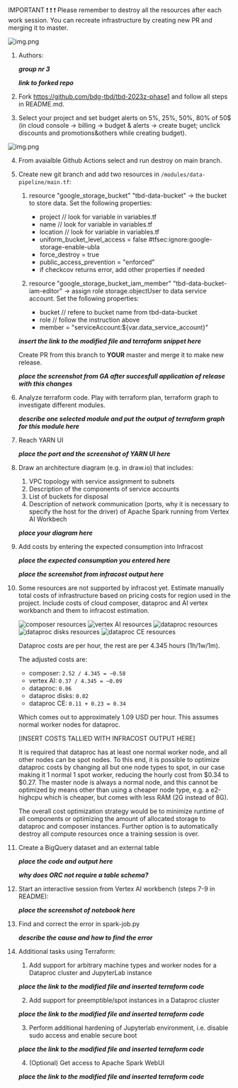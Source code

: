 IMPORTANT ❗ ❗ ❗ Please remember to destroy all the resources after each work session. You can recreate infrastructure by creating new PR and merging it to master.
  
![img.png](doc/figures/destroy.png)


1. Authors:

   ***group nr 3***

   ***link to forked repo***
   
2. Fork https://github.com/bdg-tbd/tbd-2023z-phase1 and follow all steps in README.md.

3. Select your project and set budget alerts on 5%, 25%, 50%, 80% of 50$ (in cloud console -> billing -> budget & alerts -> create buget; unclick discounts and promotions&others while creating budget).

  ![img.png](doc/figures/discounts.png)

4. From avaialble Github Actions select and run destroy on main branch.

5. Create new git branch and add two resources in ```/modules/data-pipeline/main.tf```:
    1. resource "google_storage_bucket" "tbd-data-bucket" -> the bucket to store data. Set the following properties:
        * project  // look for variable in variables.tf
        * name  // look for variable in variables.tf
        * location // look for variable in variables.tf
        * uniform_bucket_level_access = false #tfsec:ignore:google-storage-enable-ubla
        * force_destroy               = true
        * public_access_prevention    = "enforced"
        * if checkcov returns error, add other properties if needed
       
    2. resource "google_storage_bucket_iam_member" "tbd-data-bucket-iam-editor" -> assign role storage.objectUser to data service account. Set the following properties:
        * bucket // refere to bucket name from tbd-data-bucket
        * role   // follow the instruction above
        * member = "serviceAccount:${var.data_service_account}"

    ***insert the link to the modified file and terraform snippet here***

    Create PR from this branch to **YOUR** master and merge it to make new release. 
    
    ***place the screenshot from GA after succesfull application of release with this changes***

    

6. Analyze terraform code. Play with terraform plan, terraform graph to investigate different modules.

    ***describe one selected module and put the output of terraform graph for this module here***
   
7. Reach YARN UI
   
   ***place the port and the screenshot of YARN UI here***
   
8. Draw an architecture diagram (e.g. in draw.io) that includes:
    1. VPC topology with service assignment to subnets
    2. Description of the components of service accounts
    3. List of buckets for disposal
    4. Description of network communication (ports, why it is necessary to specify the host for the driver) of Apache Spark running from Vertex AI Workbech
  
    ***place your diagram here***

9. Add costs by entering the expected consumption into Infracost

   ***place the expected consumption you entered here***

   ***place the screenshot from infracost output here***

10. Some resources are not supported by infracost yet. Estimate manually total costs of infrastructure based on pricing costs for region used in the project. Include costs of cloud composer, dataproc and AI vertex workbanch and them to infracost estimation.

    ![composer resources](doc/figures/2023z/10-costs-composer.png)
    ![vertex AI resources](doc/figures/2023z/10-costs-vertexai.png)
    ![dataproc resources](doc/figures/2023z/10-costs-dataproc.png)
    ![dataproc disks resources](doc/figures/2023z/10-costs-dataproc-disks.png)
    ![dataproc CE resources](doc/figures/2023z/10-costs-dataproc-ce.png)

    Dataproc costs are per hour, the rest are per 4.345 hours (1h/1w/1m).

    The adjusted costs are:

    - composer: `2.52 / 4.345 = ~0.58`
    - vertex AI: `0.37 / 4.345 = ~0.09`
    - dataproc: `0.06`
    - dataproc disks: `0.02`
    - dataproc CE: `0.11 + 0.23 = 0.34`

    Which comes out to approximately 1.09 USD per hour. This assumes normal worker nodes for dataproc.

    [INSERT COSTS TALLIED WITH INFRACOST OUTPUT HERE]

    It is required that dataproc has at least one normal worker node, and all other nodes can be spot nodes. To this end, it is possible to optimize dataproc costs by changing all but one node types to spot, in our case making it 1 normal 1 spot worker, reducing the hourly cost from $0.34 to $0.27. The master node is always a normal node, and this cannot be optimized by means other than using a cheaper node type, e.g. a e2-highcpu which is cheaper, but comes with less RAM (2G instead of 8G).

    The overall cost optimization strategy would be to minimize runtime of all components or optimizing the amount of allocated storage to dataproc and composer instances. Further option is to automatically destroy all compute resources once a training session is over.
    
11. Create a BigQuery dataset and an external table
    
    ***place the code and output here***
   
    ***why does ORC not require a table schema?***
  
12. Start an interactive session from Vertex AI workbench (steps 7-9 in README):

    ***place the screenshot of notebook here***
   
13. Find and correct the error in spark-job.py

    ***describe the cause and how to find the error***

14. Additional tasks using Terraform:

    1. Add support for arbitrary machine types and worker nodes for a Dataproc cluster and JupyterLab instance

    ***place the link to the modified file and inserted terraform code***
    
    2. Add support for preemptible/spot instances in a Dataproc cluster

    ***place the link to the modified file and inserted terraform code***
    
    3. Perform additional hardening of Jupyterlab environment, i.e. disable sudo access and enable secure boot
    
    ***place the link to the modified file and inserted terraform code***

    4. (Optional) Get access to Apache Spark WebUI

    ***place the link to the modified file and inserted terraform code***

